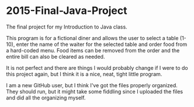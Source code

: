 # 2015-Final-Java-Project
The final project for my Introduction to Java class.

This program is for a fictional diner and allows the user to select a table (1-10), enter the name of the waiter for the selected table and order food from a hard-coded menu.  Food items can be removed from the order and the entire bill can also be cleared as needed.

It is not perfect and there are things I would probably change if I were to do this project again, but I think it is a nice, neat, tight little program.

I am a new GitHub user, but I think I've got the files properly organized.  They should run, but it might take some fiddling since I uploaded the files and did all the organizing myself.
